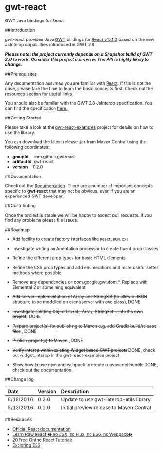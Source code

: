 # gwt-react
GWT Java bindings for React

##Introduction

gwt-react provides Java [GWT](http://www.gwtproject.org/) bindings for [React v15.1.0](https://facebook.github.io/react/) based on the
new JsInterop capabilities introduced in GWT 2.8

***Please note: the project currently depends on a Snapshot build of GWT 2.8 to work. Consider this project a preview. The API is highly likely to change.***

##Prerequisites

Any documentation assumes you are familiar with [React](https://facebook.github.io/react/). If this is not the case, please take the time
to learn the basic concepts first. Check out the resources section for useful links.

You should also be familiar with the GWT 2.8 JsInterop specification. You can find the specification
[here.](https://docs.google.com/document/d/10fmlEYIHcyead_4R1S5wKGs1t2I7Fnp_PaNaa7XTEk0/edit#heading=h.o7amqk9edhb9)

##Getting Started

Please take a look at the [gwt-react-examples](https://github.com/GWTReact/gwt-react-examples) project for
details on how to use the library.

You can download the latest release .jar from Maven Central using the following coordinates:

* **groupId**&nbsp;&nbsp;&nbsp; com.github.gwtreact
* **artifactId**&nbsp;&nbsp;gwt-react
* **version**&nbsp;&nbsp;&nbsp;  0.2.0

##Documentation

Check out the [Documentation](https://github.com/GWTReact/gwt-react/blob/master/DOCUMENTATION.md). There are a number of important concepts specific to **gwt-react** that may not be obvious, even if you are an experienced GWT developer.

##Contributing

Once the project is stable we will be happy to except pull requests. If you find any problems please file issues.

##Roadmap

* Add facility to create factory interfaces like <code>React.DOM.xxx</code>

* Investigate writing an Annotation processor to create fluent prop classes

* Refine the different prop types for basic HTML elements

* Refine the CSS prop types and add enumerations and more useful setter methods where possible

* Remove any dependencies on com.google.gwt.dom.*. Replace with Elemental 2 or something equivalent

* ~~Add server implementation of Array and StringSet (to allow a JSON structure to be modelled on client/server with one class)~~, DONE

* ~~Investigate splitting ObjectLiteraL, Array, StringSet... into it's own project~~, DONE

* ~~Prepare project(s) for publishing to Maven e.g. add Gradle build/release files~~ , DONE

* ~~Publish project(s) to Maven~~ , DONE

* ~~Verify interop within existing Widget based GWT projects~~ DONE, check out widget_interop in the gwt-react-examples project

* ~~Show how to use npm and webpack to create a javascript bundle~~ DONE, check out the documentation.

##Change log

| Date | Version | Description |
| :---      | :---  | :---  |
| 6/18/2016 | 0.2.0 | Update to use gwt-interop-utils library   |
| 5/13/2016 | 0.1.0 | Initial preview release to Maven Central   |

##Resources

* [Official React documentation](https://facebook.github.io/react/docs/displaying-data.html)
* [Learn Raw React � no JSX, no Flux, no ES6, no Webpack�](http://jamesknelson.com/learn-raw-react-no-jsx-flux-es6-webpack/)
* [20 Free Online React Tutorials](https://www.icicletech.com/blog/reactjs-free-20-online-tutorials)
* [Exploring ES6](http://exploringjs.com/es6/)



